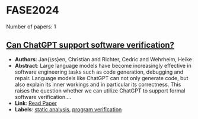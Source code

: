 # FASE2024

Number of papers: 1

## [Can ChatGPT support software verification?](paper_1.md)
- **Authors**: Jan{\ss}en, Christian and Richter, Cedric and Wehrheim, Heike
- **Abstract**: Large language models have become increasingly effective in software engineering tasks such as code generation, debugging and repair. Language models like ChatGPT can not only generate code, but also explain its inner workings and in particular its correctness. This raises the question whether we can utilize ChatGPT to support formal software verification....
- **Link**: [Read Paper](https://arxiv.org/abs/2311.02433)
- **Labels**: [static analysis](../../labels/static_analysis.md), [program verification](../../labels/program_verification.md)
